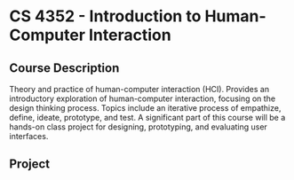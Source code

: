 # CS 4352 - Introduction to Human-Computer Interaction

## Course Description  
Theory and practice of human-computer interaction (HCI). Provides an introductory exploration of human-computer interaction, focusing on the design thinking process. Topics include an iterative process of empathize, define, ideate, prototype, and test. A significant part of this course will be a hands-on class project for designing, prototyping, and evaluating user interfaces.

## Project
